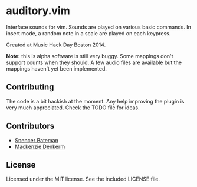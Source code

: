 auditory.vim
============

Interface sounds for vim. Sounds are played on various basic commands. In insert mode, a random note in a scale are played on each keypress.

Created at Music Hack Day Boston 2014.


**Note:** this is alpha software is still very buggy. Some mappings don't support counts when they should. A few audio files are available but the mappings haven't yet been implemented.


## Contributing
The code is a bit hackish at the moment. Any help improving the plugin is very much appreciated. Check the TODO file for ideas.


## Contributors
- [Spencer Bateman](https://soundcloud.com/spencerbateman)
- [Mackenzie Denkerm](https://soundcloud.com/mackenzie-denker)


## License
Licensed under the MIT license. See the included LICENSE file.
